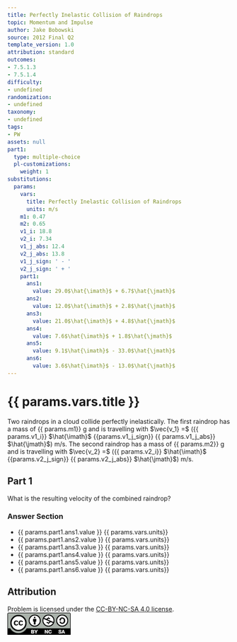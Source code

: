 ```yaml
---
title: Perfectly Inelastic Collision of Raindrops
topic: Momentum and Impulse
author: Jake Bobowski
source: 2012 Final Q2
template_version: 1.0
attribution: standard
outcomes:
- 7.5.1.3
- 7.5.1.4
difficulty:
- undefined
randomization:
- undefined
taxonomy:
- undefined
tags:
- PW
assets: null
part1:
  type: multiple-choice
  pl-customizations:
    weight: 1
substitutions:
  params:
    vars:
      title: Perfectly Inelastic Collision of Raindrops
      units: m/s
    m1: 0.47
    m2: 0.65
    v1_i: 18.8
    v2_i: 7.34
    v1_j_abs: 12.4
    v2_j_abs: 13.8
    v1_j_sign: ' - '
    v2_j_sign: ' + '
    part1:
      ans1:
        value: 29.0$\hat{\imath}$ + 6.7$\hat{\jmath}$
      ans2:
        value: 12.0$\hat{\imath}$ + 2.8$\hat{\jmath}$
      ans3:
        value: 21.0$\hat{\imath}$ + 4.8$\hat{\jmath}$
      ans4:
        value: 7.6$\hat{\imath}$ + 1.8$\hat{\jmath}$
      ans5:
        value: 9.1$\hat{\imath}$ - 33.0$\hat{\jmath}$
      ans6:
        value: 3.6$\hat{\imath}$ - 13.0$\hat{\jmath}$
---
```

# {{ params.vars.title }}
Two raindrops in a cloud collide perfectly inelastically. The first raindrop has a mass of {{ params.m1}} g and is travelling with $\vec{v_1} =$ ({{ params.v1_i}} $\hat{\imath}$ {{params.v1_j_sign}} {{ params.v1_j_abs}} $\hat{\jmath}$) m/s.
The second raindrop has a mass of {{ params.m2}} g and is travelling with $\vec{v_2} =$ ({{ params.v2_i}} $\hat{\imath}$ {{params.v2_j_sign}} {{ params.v2_j_abs}} $\hat{\jmath}$) m/s.

## Part 1

What is the resulting velocity of the combined raindrop?

### Answer Section

- {{ params.part1.ans1.value }} {{ params.vars.units}}
- {{ params.part1.ans2.value }} {{ params.vars.units}}
- {{ params.part1.ans3.value }} {{ params.vars.units}}
- {{ params.part1.ans4.value }} {{ params.vars.units}}
- {{ params.part1.ans5.value }} {{ params.vars.units}}
- {{ params.part1.ans6.value }} {{ params.vars.units}}

## Attribution

Problem is licensed under the [CC-BY-NC-SA 4.0 license](https://creativecommons.org/licenses/by-nc-sa/4.0/).<br> ![The Creative Commons 4.0 license requiring attribution-BY, non-commercial-NC, and share-alike-SA license.](https://raw.githubusercontent.com/firasm/bits/master/by-nc-sa.png)